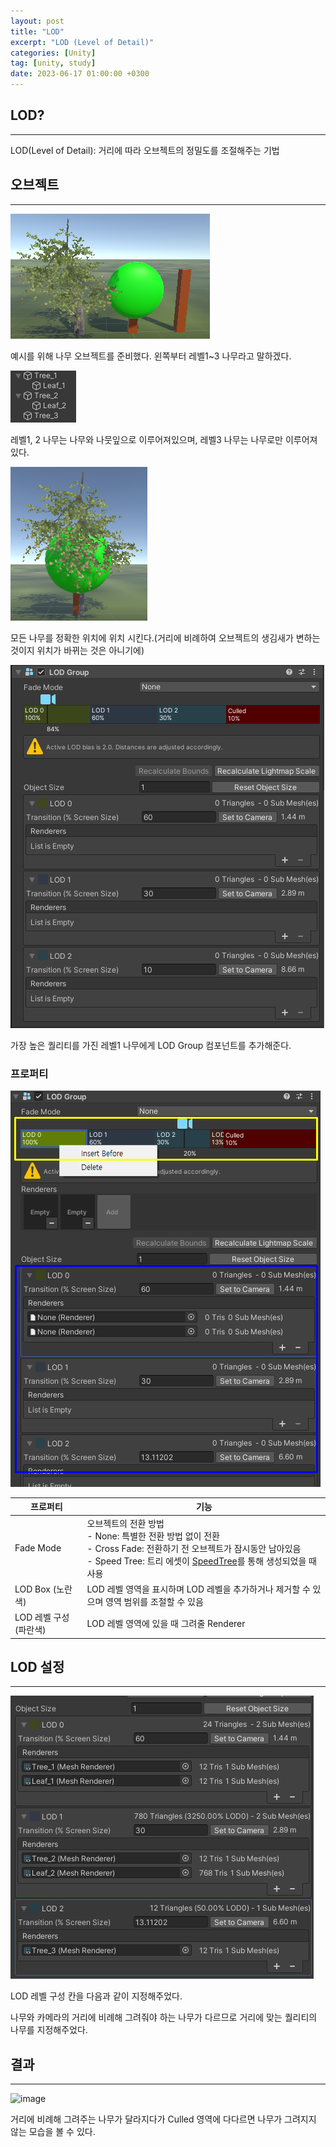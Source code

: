 ```yaml
---
layout: post
title: "LOD"
excerpt: "LOD (Level of Detail)"
categories: [Unity]
tag: [unity, study]
date: 2023-06-17 01:00:00 +0300
---
```

## LOD?

---

LOD(Level of Detail): 거리에 따라 오브젝트의 정밀도를 조절해주는 기법

## 오브젝트

---

![image](/assets/img/Unity/lod_1.png)

예시를 위해 나무 오브젝트를 준비했다. 왼쪽부터 레벨1~3 나무라고 말하겠다.

![image](/assets/img/Unity/lod_2.png)

레벨1, 2 나무는 나무와 나뭇잎으로 이루어져있으며, 레벨3 나무는 나무로만 이루어져있다.

![image](/assets/img/Unity/lod_3.png)

모든 나무를 정확한 위치에 위치 시킨다.(거리에 비례하여 오브젝트의 생김새가 변하는 것이지 위치가 바뀌는 것은 아니기에)

![image](/assets/img/Unity/lod_4.png)

가장 높은 퀄리티를 가진 레벨1 나무에게 LOD Group 컴포넌트를 추가해준다.

### 프로퍼티

![image](/assets/img/Unity/lod_5.png)

| 프로퍼티 | 기능 |
| --- | --- |
| Fade Mode | 오브젝트의 전환 방법<br>- None: 특별한 전환 방법 없이 전환<br>- Cross Fade: 전환하기 전 오브젝트가 잠시동안 남아있음<br>- Speed Tree: 트리 에셋이 [SpeedTree](https://store.speedtree.com/unity-5-1-speedtree-updates/)를 통해 생성되었을 때 사용 |
| LOD Box (노란색) | LOD 레벨 영역을 표시하며 LOD 레벨을 추가하거나 제거할 수 있으며 영역 범위를 조절할 수 있음 |
| LOD 레벨 구성 (파란색) | LOD 레벨 영역에 있을 때 그려줄 Renderer |

## LOD 설정

---

![image](/assets/img/Unity/lod_6.png)

LOD 레벨 구성 칸을 다음과 같이 지정해주었다.

나무와 카메라의 거리에 비례해 그려줘야 하는 나무가 다르므로 거리에 맞는 퀄리티의 나무를 지정해주었다.

## 결과

---

![image](/assets/img/Unity/lod_gif1.gif)

거리에 비례해 그려주는 나무가 달라지다가 Culled 영역에 다다르면 나무가 그려지지 않는 모습을 볼 수 있다.